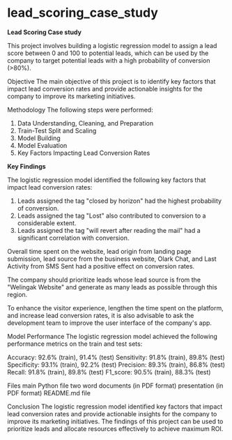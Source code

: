 # lead_scoring_case_study

**Lead Scoring Case study**

This project involves building a logistic regression model to assign a lead score between 0 and 100 to potential leads, which can be used by the company to target potential leads with a high probability of conversion (>80%).

Objective The main objective of this project is to identify key factors that impact lead conversion rates and provide actionable insights for the company to improve its marketing initiatives.

Methodology The following steps were performed:

1. Data Understanding, Cleaning, and Preparation
2. Train-Test Split and Scaling
3. Model Building
4. Model Evaluation
5. Key Factors Impacting Lead Conversion Rates

**Key Findings**

The logistic regression model identified the following key factors that impact lead conversion rates:

1. Leads assigned the tag "closed by horizon" had the highest probability of conversion.
2. Leads assigned the tag "Lost" also contributed to conversion to a considerable extent.
3. Leads assigned the tag "will revert after reading the mail" had a significant correlation with conversion.

Overall time spent on the website, lead origin from landing page submission, lead source from the business website, Olark Chat, and Last Activity from SMS Sent had a positive effect on conversion rates.

The company should prioritize leads whose lead source is from the "Welingak Website" and generate as many leads as possible through this region.

To enhance the visitor experience, lengthen the time spent on the platform, and increase lead conversion rates, it is also advisable to ask the development team to improve the user interface of the company's app.

Model Performance The logistic regression model achieved the following performance metrics on the train and test sets:

Accuracy: 92.6% (train), 91.4% (test) Sensitivity: 91.8% (train), 89.8% (test) Specificity: 93.1% (train), 92.2% (test) Precision: 89.3% (train), 86.8% (test) Recall: 91.8% (train), 89.8% (test) F1_score: 90.5% (train), 88.3% (test)

Files main Python file two word documents (in PDF format) presentation (in PDF format) README.md file

Conclusion The logistic regression model identified key factors that impact lead conversion rates and provide actionable insights for the company to improve its marketing initiatives. The findings of this project can be used to prioritize leads and allocate resources effectively to achieve maximum ROI.
